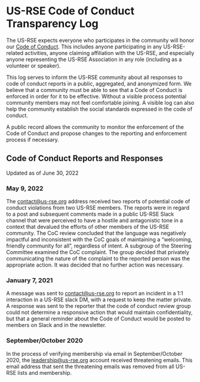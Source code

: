# US-RSE Code of Conduct Transparency Log

The US-RSE expects everyone who participates in the community will honor our
[Code of Conduct](https://us-rse.org/about/code-of-conduct/). This includes
anyone participating in any US-RSE-related activities, anyone claiming
affiliation with the US-RSE, and especially anyone representing the US-RSE
Association in any role (including as a volunteer or speaker).

This log serves to inform the US-RSE community about all responses to code of
conduct reports in a public, aggregated, and anonymized form. We believe that a
community must be able to see that a Code of Conduct is enforced in order for it
to be effective. Without a visible process potential community members may not
feel comfortable joining. A visible log can also help the community establish
the social standards expressed in the code of conduct.

A public record allows the community to monitor the enforcement of the Code of
Conduct and propose changes to the reporting and enforcement process if
necessary.

## Code of Conduct Reports and Responses

Updated as of June 30, 2022

### May 9, 2022

The contact@us-rse.org address received two reports of potential code of conduct
violations from two US-RSE members. The reports were in regard to a post and
subsequent comments made in a public US-RSE Slack channel that were perceived to
have a hostile and antagonistic tone in a context that devalued the efforts of
other members of the US-RSE community. The CoC review concluded that the
language was negatively impactful and inconsistent with the CoC goals of
maintaining a “welcoming, friendly community for all”, regardless of intent. A
subgroup of the Steering Committee examined the CoC complaint. The group decided
that privately communicating the nature of the complaint to the reported person
was the appropriate action. It was decided that no further action was necessary.

### January 7, 2021

A message was sent to contact@us-rse.org to report an incident in a 1:1
interaction in a US-RSE slack DM, with a request to keep the matter private.  A
response was sent to the reporter that the code of conduct review group could
not determine a responsive action that would maintain confidentiality, but that
a general reminder about the Code of Conduct would be posted to members on Slack
and in the newsletter.

### September/October 2020

In the process of verifying membership via email in September/October 2020, the
leadership@us-rse.org account received threatening emails. This email address
that sent the threatening emails was removed from all US-RSE lists and
membership.
